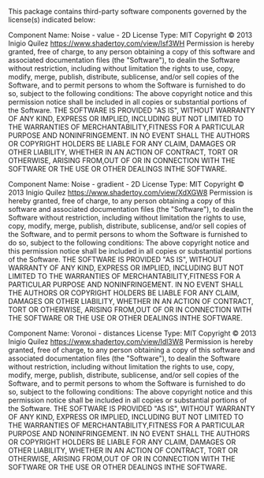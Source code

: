 This package contains third-party software components governed by the license(s) indicated below:

Component Name: Noise - value - 2D
License Type: MIT
Copyright © 2013 Inigio  Quilez
https://www.shadertoy.com/view/lsf3WH
Permission is hereby granted, free of charge, to any person obtaining a copy of this software and associated documentation files (the "Software"), to dealin the Software without restriction, including without limitation the rights to use, copy, modify, merge, publish, distribute, sublicense, and/or sell copies of the Software, and to permit persons to whom the Software is furnished to do so, subject to the following conditions:
The above copyright notice and this permission notice shall be included in all copies or substantial portions of the Software.
THE SOFTWARE IS PROVIDED "AS IS", WITHOUT WARRANTY OF ANY KIND, EXPRESS OR IMPLIED, INCLUDING BUT NOT LIMITED TO THE WARRANTIES OF MERCHANTABILITY,FITNESS FOR A PARTICULAR PURPOSE AND NONINFRINGEMENT. IN NO EVENT SHALL THE AUTHORS OR COPYRIGHT HOLDERS BE LIABLE FOR ANY CLAIM, DAMAGES OR OTHER LIABILITY, WHETHER IN AN ACTION OF CONTRACT, TORT OR OTHERWISE, ARISING FROM,OUT OF OR IN CONNECTION WITH THE SOFTWARE OR THE USE OR OTHER DEALINGS INTHE SOFTWARE.

Component Name: Noise - gradient - 2D
License Type: MIT
Copyright © 2013 Inigio  Quilez
https://www.shadertoy.com/view/XdXGW8
Permission is hereby granted, free of charge, to any person obtaining a copy of this software and associated documentation files (the "Software"), to dealin the Software without restriction, including without limitation the rights to use, copy, modify, merge, publish, distribute, sublicense, and/or sell copies of the Software, and to permit persons to whom the Software is furnished to do so, subject to the following conditions:
The above copyright notice and this permission notice shall be included in all copies or substantial portions of the Software.
THE SOFTWARE IS PROVIDED "AS IS", WITHOUT WARRANTY OF ANY KIND, EXPRESS OR IMPLIED, INCLUDING BUT NOT LIMITED TO THE WARRANTIES OF MERCHANTABILITY,FITNESS FOR A PARTICULAR PURPOSE AND NONINFRINGEMENT. IN NO EVENT SHALL THE AUTHORS OR COPYRIGHT HOLDERS BE LIABLE FOR ANY CLAIM, DAMAGES OR OTHER LIABILITY, WHETHER IN AN ACTION OF CONTRACT, TORT OR OTHERWISE, ARISING FROM,OUT OF OR IN CONNECTION WITH THE SOFTWARE OR THE USE OR OTHER DEALINGS INTHE SOFTWARE.

Component Name: Voronoi - distances
License Type: MIT
Copyright © 2013 Inigio  Quilez
https://www.shadertoy.com/view/ldl3W8
Permission is hereby granted, free of charge, to any person obtaining a copy of this software and associated documentation files (the "Software"), to dealin the Software without restriction, including without limitation the rights to use, copy, modify, merge, publish, distribute, sublicense, and/or sell copies of the Software, and to permit persons to whom the Software is furnished to do so, subject to the following conditions:
The above copyright notice and this permission notice shall be included in all copies or substantial portions of the Software.
THE SOFTWARE IS PROVIDED "AS IS", WITHOUT WARRANTY OF ANY KIND, EXPRESS OR IMPLIED, INCLUDING BUT NOT LIMITED TO THE WARRANTIES OF MERCHANTABILITY,FITNESS FOR A PARTICULAR PURPOSE AND NONINFRINGEMENT. IN NO EVENT SHALL THE AUTHORS OR COPYRIGHT HOLDERS BE LIABLE FOR ANY CLAIM, DAMAGES OR OTHER LIABILITY, WHETHER IN AN ACTION OF CONTRACT, TORT OR OTHERWISE, ARISING FROM,OUT OF OR IN CONNECTION WITH THE SOFTWARE OR THE USE OR OTHER DEALINGS INTHE SOFTWARE.
